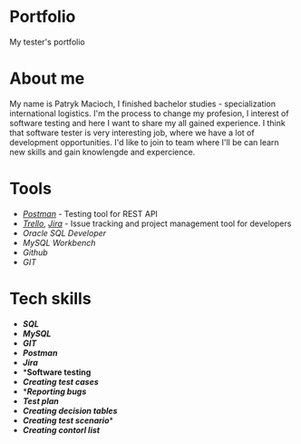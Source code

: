 # Portfolio
My tester's portfolio
# About me 
My name is Patryk Macioch, I finished bachelor studies - specialization international logistics. I'm the process to change my profesion, I interest of software testing and here I want to share my all gained experience. I think that software tester is very interesting job, where we have a lot of development opportunities. I'd like to join to team where I'll be can learn new skills and gain knowlengde and expercience. 
# Tools
+ *[Postman](https://www.postman.com/)* - Testing tool for REST API
+ *[Trello](https://trello.com/)*, *[Jira](https://www.atlassian.com/software/jira0)* - Issue tracking and project management tool for developers
+ *Oracle SQL Developer*
+ *MySQL Workbench*
+ *Github*
+ *GIT*
# Tech skills
+ ***SQL***
+ ***MySQL***
+ ***GIT***
+ ***Postman***
+ ***Jira***
+ ***Software testing**
+ ***Creating test cases***
+ ****Reporting bugs***
+ ***Test plan***
+ ***Creating decision tables***
+ ***Creating test scenario****
+ ***Creating contorl list***
